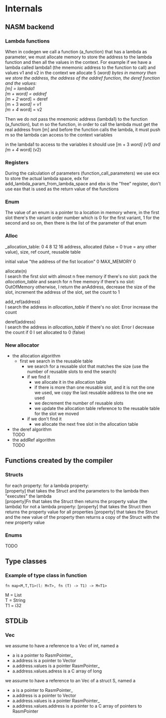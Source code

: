 # Internals

## NASM backend

### Lambda functions

When in codegen we call a function (a_function) that has a lambda as parameter,
we must allocate memory to store the address to the lambda function and then all the values in the context.
For example if we have a lambda called lambda1 (the mnemonic address to the function to call) and values v1 and v2 in
the context
we allocate 5 (*word) bytes in memory then we store the address, the address of the addref function, the deref function
and the values:  
[m] = lambda1  
[m + word] = addref  
[m + 2* word] = deref  
[m + 3 *word] = v1  
[m + 4* word] = v2

Then we do not pass the mnemonic address (lambda1) to the function (a_function), but m
so the function, in order to call the lambda must get the real address from [m]
and before the function calls the lambda, it must push m so the lambda can access to the context variables

in the lambda1 to access to the variables it should use [m + 3 *word] (v1) and [m + 4* word] (v2)

### Registers

During the calculation of parameters (function_call_parameters) we use ecx to store the actual lambda space,
edx for add_lambda_param_from_lambda_space and ebx is the "free" register, don't use eax that is used as the return
value of the functions

### Enum

The value of an enum is a pointer to a location in memory where, in the first slot there's the variant order number
which is 0 for the first variant, 1 for the second and so on, then there is the list of the parameter of that enum

### Alloc

_allocation_table:
0 4 8 12 16
address, allocated (false = 0 true = any other value), size, ref count, reusable table

initial value
"the address of the fist location" 0 MAX_MEMORY 0

allocate(n)  
I search the first slot with almost n free memory
if there's no slot: pack the *allocation_table* and search for n free memory
if there's no slot: OutOfMemory
otherwise, I return the anAddress, decrease the size of the slot, increment the address of the slot,
set the count to 1

add_ref(address)  
I search the address in *allocation_table*
if there's no slot: Error
increase the count

deref(address)  
I search the address in *allocation_table*
if there's no slot: Error
I decrease the count
if 0 I set allocated to 0 (false)

### New allocator

- the allocation algorithm
  - first we search in the reusable table
    - we search for a reusable slot that matches the size (use the number of reusable slots to end the search)
    - if we find it
      - we allocate it in the allocation table
      - if there is more than one reusable slot, and it is not the one we used, we copy the last reusable address
              to the one we used
      - we decrement the number of reusable slots
      - we update the allocation table reference to the reusable table for the slot we moved
    - if we don't find it
      - we allocate the next free slot in the allocation table
- the deref algorithm  
  TODO
- the addRef algorithm  
  TODO

## Functions created by the compiler

### Structs

for each property:
for a lambda property:  
[property] that takes the Struct and the parameters to the lambda then "executes" the lambda  
[property]Fn that takes the Struct then returns the property value (the lambda)
for not a lambda property:
[property] that takes the Struct then returns the property value
for all properties
[property] that takes the Struct and the new value of the property then returns a copy of the Struct with the new
property value

### Enums

TODO

## Type classes

### Example of type class in function

`fn map<M,T,T1>(l: M<T>, fn (T) -> T1) -> M<T1>`

M  = List  
T  = String  
T1 = i32  

## STDLib

### Vec

we assume to have a reference to a Vec of int, named a

- a is a pointer to RasmPointer_
- a.address is a pointer to Vector
- a.address.values is a pointer RasmPointer_
- a.address.values.adress is a C array of long

we assume to have a reference to an Vec of a struct S, named a

- a is a pointer to RasmPointer_
- a.address is a pointer to Vector
- a.address.values is a pointer RasmPointer_
- a.address.values.address is a pointer to a C array of pointers to RasmPointer
